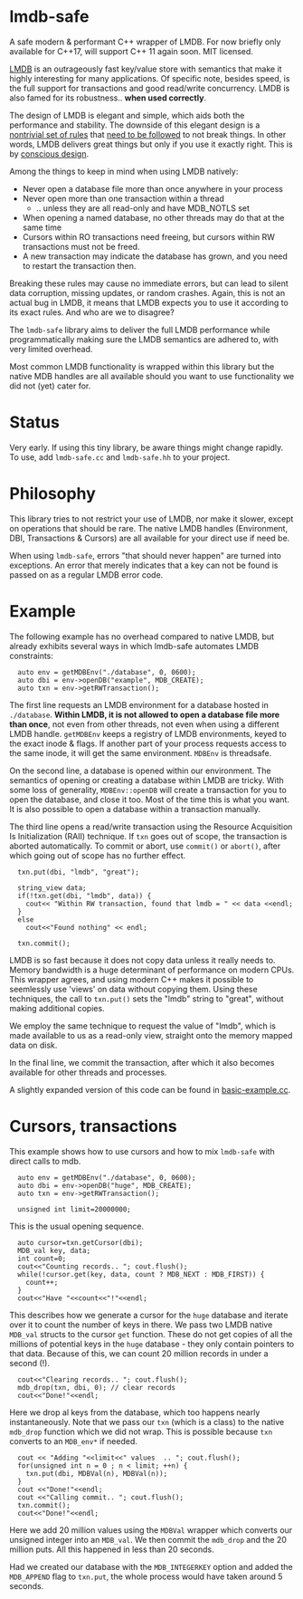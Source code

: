# lmdb-safe
A safe modern & performant C++ wrapper of LMDB.  For now briefly only
available for C++17, will support C++ 11 again soon.  MIT licensed.

[LMDB](http://www.lmdb.tech/doc/index.html) is an outrageously fast
key/value store with semantics that make it highly interesting for many
applications.  Of specific note, besides speed, is the full support for
transactions and good read/write concurrency.  LMDB is also famed for its
robustness..  **when used correctly**.

The design of LMDB is elegant and simple, which aids both the performance
and stability. The downside of this elegant design is a [nontrivial set of
rules](http://www.lmdb.tech/doc/starting.html)
that [need to be followed](http://www.lmdb.tech/doc/group__mdb.html) to not break things. In other words, LMDB delivers
great things but only if you use it exactly right. This is by [conscious
design](https://twitter.com/hyc_symas/status/1056168832606392320). 

Among the things to keep in mind when using LMDB natively:

 * Never open a database file more than once anywhere in your process
 * Never open more than one transaction within a thread
   * .. unless they are all read-only and have MDB_NOTLS set
 * When opening a named database, no other threads may do that at the same time
 * Cursors within RO transactions need freeing, but cursors within RW
 transactions must not be freed. 
 * A new transaction may indicate the database has grown, and you need to
   restart the transaction then.

Breaking these rules may cause no immediate errors, but can lead to silent
data corruption, missing updates, or random crashes. Again, this is not an
actual bug in LMDB, it means that LMDB expects you to use it according to
its exact rules. And who are we to disagree?

The `lmdb-safe` library aims to deliver the full LMDB performance while
programmatically making sure the LMDB semantics are adhered to, with very
limited overhead.

Most common LMDB functionality is wrapped within this library but the native
MDB handles are all available should you want to use functionality we did
not (yet) cater for.

# Status
Very early. If using this tiny library, be aware things might change
rapidly. To use, add `lmdb-safe.cc` and `lmdb-safe.hh` to your project.

# Philosophy
This library tries to not restrict your use of LMDB, nor make it slower,
except on operations that should be rare. The native LMDB handles
(Environment, DBI, Transactions & Cursors) are all available for your direct
use if need be.

When using `lmdb-safe`, errors "that should never happen" are turned into
exceptions. An error that merely indicates that a key can not be found is
passed on as a regular LMDB error code.

# Example
The following example has no overhead compared to native LMDB, but already
exhibits several ways in which lmdb-safe automates LMDB constraints:
```
  auto env = getMDBEnv("./database", 0, 0600);
  auto dbi = env->openDB("example", MDB_CREATE);
  auto txn = env->getRWTransaction();
```

The first line requests an LMDB environment for a database hosted in
`./database`.  **Within LMDB, it is not allowed to open a database file more
than once**, not even from other threads, not even when using a different
LMDB handle.  `getMDBEnv` keeps a registry of LMDB environments, keyed to
the exact inode & flags.  If another part of your process requests access to
the same inode, it will get the same environment. `MDBEnv` is threadsafe.

On the second line, a database is opened within our environment. The
semantics of opening or creating a database within LMDB are tricky. With
some loss of generality, `MDBEnv::openDB` will create a transaction for you
to open the database, and close it too. Most of the time this is what you
want. It is also possible to open a database within a transaction manually.

The third line opens a read/write transaction using the Resource Acquisition
Is Initialization (RAII) technique. If `txn` goes out of scope, the
transaction is aborted automatically. To commit or abort, use `commit()` or
`abort()`, after which going out of scope has no further effect.

```
  txn.put(dbi, "lmdb", "great");

  string_view data;
  if(!txn.get(dbi, "lmdb", data)) {
    cout<< "Within RW transaction, found that lmdb = " << data <<endl;
  }
  else
    cout<<"Found nothing" << endl;

  txn.commit();
```

LMDB is so fast because it does not copy data unless it really needs to.
Memory bandwidth is a huge determinant of performance on modern CPUs. This
wrapper agrees, and using modern C++ makes it possible to seemlessly use
'views' on data without copying them. Using these techniques, the call to
`txn.put()` sets the "lmdb" string to "great", without making additional
copies. 

We employ the same technique to request the value of "lmdb", which is made
available to us as a read-only view, straight onto the memory mapped data on
disk. 

In the final line, we commit the transaction, after which it also becomes
available for other threads and processes. 

A slightly expanded version of this code can be found in
[basic-example.cc](basic-example.cc).


# Cursors, transactions
This example shows how to use cursors and how to mix `lmdb-safe` with direct
calls to mdb.

```
  auto env = getMDBEnv("./database", 0, 0600);
  auto dbi = env->openDB("huge", MDB_CREATE);
  auto txn = env->getRWTransaction();

  unsigned int limit=20000000;
```

This is the usual opening sequence.

```
  auto cursor=txn.getCursor(dbi);
  MDB_val key, data;
  int count=0;
  cout<<"Counting records.. "; cout.flush();
  while(!cursor.get(key, data, count ? MDB_NEXT : MDB_FIRST)) {
    count++;
  }
  cout<<"Have "<<count<<"!"<<endl;
```

This describes how we generate a cursor for the `huge` database and iterate
over it to count the number of keys in there. We pass two LMDB native
`MDB_val` structs to the cursor `get` function. These do not get copies of
all the millions of potential keys in the `huge` database - they only
contain pointers to that data. Because of this, we can count 20 million
records in under a second (!).
  
```
  cout<<"Clearing records.. "; cout.flush();
  mdb_drop(txn, dbi, 0); // clear records
  cout<<"Done!"<<endl;
```

Here we drop al keys from the database, which too happens nearly
instantaneously. Note that we pass our `txn` (which is a class) to the
native `mdb_drop` function which we did not wrap. This is possible because
`txn` converts to an `MDB_env*` if needed.

```
  cout << "Adding "<<limit<<" values  .. "; cout.flush();
  for(unsigned int n = 0 ; n < limit; ++n) {
    txn.put(dbi, MDBVal(n), MDBVal(n));
  }
  cout <<"Done!"<<endl;
  cout <<"Calling commit.. "; cout.flush();
  txn.commit();
  cout<<"Done!"<<endl;
```

Here we add 20 million values using the `MDBVal` wrapper which converts our
unsigned integer into an `MDB_val`. We then commit the `mdb_drop` and the 20
million puts. All this happened in less than 20 seconds.

Had we created our database with the `MDB_INTEGERKEY` option and added the
`MDB_APPEND` flag to `txn.put`, the whole process would have taken around 5
seconds.